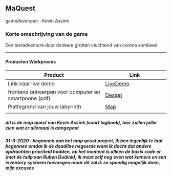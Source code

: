 

## MaQuest
gamedeveloper : Kevin Assink

### Korte omschrijving van de game
Een textadventure door donkere grotten vluchtend van corona zombies!

---
#### Producten Werkproces
| Product  | Link |
| ------ |  ------ |
| Link naar live demo| [LiveDemo]
| frontend ontwerpen voor computer en smartpnone (pdf) | [Design]
| Plattegrond van jouw labyrinth            | [Map]
|<img width=500/>|<img width=300/>|


   [LiveDemo]: <http://sjo.hosts.ma-cloud.nl/2018_2019/PROJ-1.3-19-20-GD-textadventure/>
   [Design]: <docs/design.png>
   [Map]:<docs/map.png>

##### dit is de map quest van Kevin Assink (soort logbook), hier zullen jullie zien wat er allemaal is aangepast
##### 31-3-2020 : begonnen aan het map qeust project, ik ben iegenlijk te laat begonnen omdat ik de deadline negeerde want ik dacht dat andere opdrachten prioriteid hadden, op het moment is alleen de basis code er (met de hulp van Ruben Dudink), ik moet zelf nog even wat kamers en een inventory systeem toevoegen maar dit zal ik zo spoedig mogelijk doen, mijn excuses
